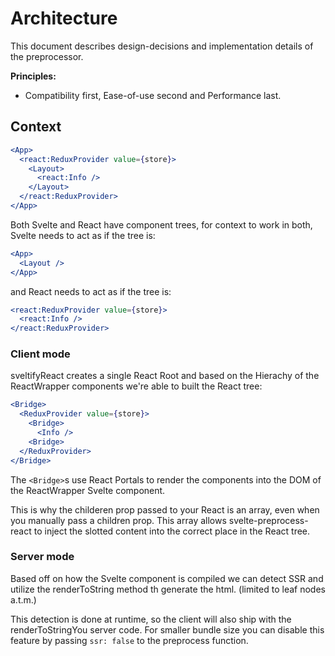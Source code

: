 # Architecture

This document describes design-decisions and implementation details of the preprocessor.

**Principles:**

- Compatibility first, Ease-of-use second and Performance last.

## Context

```jsx
<App>
  <react:ReduxProvider value={store}>
    <Layout>
      <react:Info />
    </Layout>
  </react:ReduxProvider>
</App>
```

Both Svelte and React have component trees, for context to work in both, Svelte needs to act as if the tree is:

```jsx
<App>
  <Layout />
</App>
```

and React needs to act as if the tree is:

```jsx
<react:ReduxProvider value={store}>
  <react:Info />
</react:ReduxProvider>
```

### Client mode

sveltifyReact creates a single React Root and based on the Hierachy of the ReactWrapper components we're able to built the React tree:

```jsx
<Bridge>
  <ReduxProvider value={store}>
    <Bridge>
      <Info />
    <Bridge>
  </ReduxProvider>
</Bridge>
```

The `<Bridge>`s use React Portals to render the components into the DOM of the ReactWrapper Svelte component.

This is why the childeren prop passed to your React is an array, even when you manually pass a children prop.
This array allows svelte-preprocess-react to inject the slotted content into the correct place in the React tree.

### Server mode

Based off on how the Svelte component is compiled we can detect SSR and utilize the renderToString method th generate the html. (limited to leaf nodes a.t.m.)

This detection is done at runtime, so the client will also ship with the renderToStringYou server code.
For smaller bundle size you can disable this feature by passing `ssr: false` to the preprocess function.
